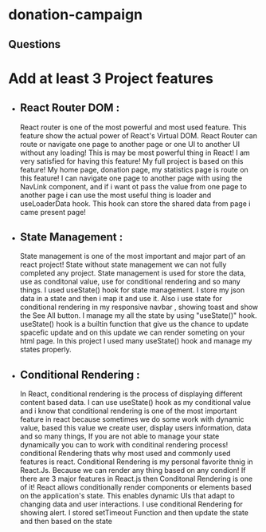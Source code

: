# donation-campaign



##  Questions


# Add at least 3 Project features 

-   ## React Router DOM :
    React router is one of the most powerful and most used feature. This feature show the actual power of React's Virtual DOM. React Router can route or navigate one page to another page or one UI to another UI without any loading! This is may be most powerful thing in React! I am very satisfied for having this feature! My full project is based on this feature! My home page, donation page, my statistics page is route on this feature! I can navigate one page to another page with using the NavLink component, and if i want ot pass the value from one page to another page i can use the most useful thing is loader and useLoaderData hook. This hook can store the shared data from page i came present page!


-   ## State Management :
    State management is one of the most important and major part of an react project! State without state management we can not fully completed any project. State management is used for store the data, use as conditonal value, use for conditional rendering and so many things.
    I used useState() hook for state management. I store my json data in a state and then i map it and use it. 
    Also i use state for conditional rendering in my responsive navbar , showing toast and show the See All button. I manage my all the state by using "useState()" hook. useState() hook is a builtin function that give us the chance to update spacefic update and on this update we can render someting on your html page. In this project I used many useState() hook and manage my states properly.


-   ## Conditional Rendering :
    In React, conditional rendering is the process of displaying different content based data. I can use useState() hook as my conditional value and i know that conditional rendering is one of the most important feature in react because sometimes we do some work with dynamic value, based this value we create user, display users information, data and so many things, If you are not able to manage your state dynamically you can to work with conditinal rendering process! conditional Rendering thats why most used and commonly used features is react. Conditional Rendering is my personal favorite thnig in React.Js. Because we can render any thing based on any condion! If there are 3 major features in React.js then Conditonal Rendering is one of it! React allows conditionally render components or elements based on the application's state. This enables dynamic UIs that adapt to changing data and user interactions. I use conditional Rendering for showing alert. I stored setTimeout Function and then update the state and then based on the state


